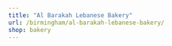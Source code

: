 ```yaml
---
title: "Al Barakah Lebanese Bakery"
url: /birmingham/al-barakah-lebanese-bakery/
shop: bakery
---
```

